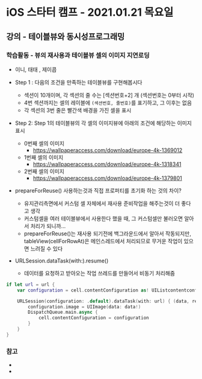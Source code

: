 # iOS 스타터 캠프 - 2021.01.21 목요일

## 강의 - 테이블뷰와 동시성프로그래밍

### 학습활동 - 뷰의 재사용과 테이블뷰 셀의 이미지 지연로딩

- 이니, 태태 , 제이콥

* Step 1 : 다음의 조건을 만족하는 테이블뷰를 구현해봅시다
  * 섹션이 10개이며, 각 섹션의 줄 수는 [섹션번호+2] 개 (섹션번호는 0부터 시작)
  * 4번 섹션까지는 셀의 레이블에 `(섹션번호, 줄번호)`를 표기하고, 그 이후는 없음
  * 각 섹션의 3번 줄은 빨간색 배경을 가진 셀을 표시

* Step 2: Step 1의 테이블뷰의 각 셀의 이미지뷰에 아래의 조건에 해당하는 이미지 표시
  * 0번째 셀의 이미지
    * https://wallpaperaccess.com/download/europe-4k-1369012
  * 1번째 셀의 이미지
    * https://wallpaperaccess.com/download/europe-4k-1318341
  * 2번째 셀의 이미지
    * https://wallpaperaccess.com/download/europe-4k-1379801


- prepareForReuse() 사용하는것과 직접 프로퍼티를 초기화 하는 것의 차이?
    - 유지관리측면에서 커스텀 셀 자체에서 재사용 준비작업을 해주는것이 더 좋다고 생각
    - 커스텀셀을 여러 테이블뷰에서 사용한다 했을 때, 그 커스텀셀만 불러오면 알아서 처리가 되니까...
    - prepareForReuse()는 재사용 되기전에 백그라운드에서 알아서 작동되지만, tableView(cellForRowAt)은 메인스레드에서 처리되므로 무거운 작업이 있으면 느려질 수 있다

- URLSession.dataTask(with:).resume()
    - 데이터를 요청하고 받아오는 작업 쓰레드를 만들어서 비동기 처리해줌 

~~~swift
if let url = url {
    var configuration = cell.contentConfiguration as! UIListcontentconfiguration

    URLSession(configuration: .default).dataTask(with: url) { (data, response, error) in
        configuration.image = UIImage(data: data!)
        DispatchQueue.main.async {
            cell.contentConfiguration = configuration
        }
    }
}

~~~

### 참고

- [](https://www.hackingwithswift.com/example-code/uikit/how-to-load-a-remote-image-url-into-uiimageview)
- [](https://gigas-blog.tistory.com/3?category=824088)
